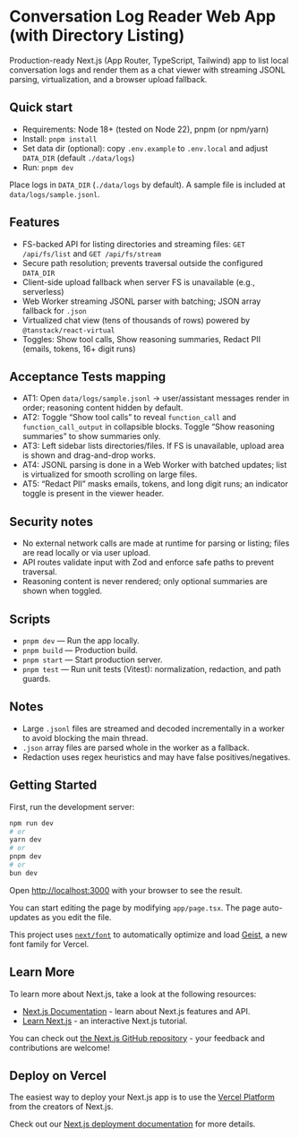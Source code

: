 Conversation Log Reader Web App (with Directory Listing)
======================================================

Production-ready Next.js (App Router, TypeScript, Tailwind) app to list local conversation logs and render them as a chat viewer with streaming JSONL parsing, virtualization, and a browser upload fallback.

Quick start
-----------

- Requirements: Node 18+ (tested on Node 22), pnpm (or npm/yarn)
- Install: `pnpm install`
- Set data dir (optional): copy `.env.example` to `.env.local` and adjust `DATA_DIR` (default `./data/logs`)
- Run: `pnpm dev`

Place logs in `DATA_DIR` (`./data/logs` by default). A sample file is included at `data/logs/sample.jsonl`.

Features
--------

- FS-backed API for listing directories and streaming files: `GET /api/fs/list` and `GET /api/fs/stream`
- Secure path resolution; prevents traversal outside the configured `DATA_DIR`
- Client-side upload fallback when server FS is unavailable (e.g., serverless)
- Web Worker streaming JSONL parser with batching; JSON array fallback for `.json`
- Virtualized chat view (tens of thousands of rows) powered by `@tanstack/react-virtual`
- Toggles: Show tool calls, Show reasoning summaries, Redact PII (emails, tokens, 16+ digit runs)

Acceptance Tests mapping
------------------------

- AT1: Open `data/logs/sample.jsonl` → user/assistant messages render in order; reasoning content hidden by default.
- AT2: Toggle “Show tool calls” to reveal `function_call` and `function_call_output` in collapsible blocks. Toggle “Show reasoning summaries” to show summaries only.
- AT3: Left sidebar lists directories/files. If FS is unavailable, upload area is shown and drag-and-drop works.
- AT4: JSONL parsing is done in a Web Worker with batched updates; list is virtualized for smooth scrolling on large files.
- AT5: “Redact PII” masks emails, tokens, and long digit runs; an indicator toggle is present in the viewer header.

Security notes
--------------

- No external network calls are made at runtime for parsing or listing; files are read locally or via user upload.
- API routes validate input with Zod and enforce safe paths to prevent traversal.
- Reasoning content is never rendered; only optional summaries are shown when toggled.

Scripts
-------

- `pnpm dev` — Run the app locally.
- `pnpm build` — Production build.
- `pnpm start` — Start production server.
- `pnpm test` — Run unit tests (Vitest): normalization, redaction, and path guards.

Notes
-----

- Large `.jsonl` files are streamed and decoded incrementally in a worker to avoid blocking the main thread.
- `.json` array files are parsed whole in the worker as a fallback.
- Redaction uses regex heuristics and may have false positives/negatives.


## Getting Started

First, run the development server:

```bash
npm run dev
# or
yarn dev
# or
pnpm dev
# or
bun dev
```

Open [http://localhost:3000](http://localhost:3000) with your browser to see the result.

You can start editing the page by modifying `app/page.tsx`. The page auto-updates as you edit the file.

This project uses [`next/font`](https://nextjs.org/docs/app/building-your-application/optimizing/fonts) to automatically optimize and load [Geist](https://vercel.com/font), a new font family for Vercel.

## Learn More

To learn more about Next.js, take a look at the following resources:

- [Next.js Documentation](https://nextjs.org/docs) - learn about Next.js features and API.
- [Learn Next.js](https://nextjs.org/learn) - an interactive Next.js tutorial.

You can check out [the Next.js GitHub repository](https://github.com/vercel/next.js) - your feedback and contributions are welcome!

## Deploy on Vercel

The easiest way to deploy your Next.js app is to use the [Vercel Platform](https://vercel.com/new?utm_medium=default-template&filter=next.js&utm_source=create-next-app&utm_campaign=create-next-app-readme) from the creators of Next.js.

Check out our [Next.js deployment documentation](https://nextjs.org/docs/app/building-your-application/deploying) for more details.
